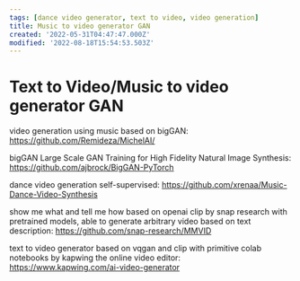 ```yaml
---
tags: [dance video generator, text to video, video generation]
title: Music to video generator GAN
created: '2022-05-31T04:47:47.000Z'
modified: '2022-08-18T15:54:53.503Z'
---
```


# Text to Video/Music to video generator GAN

video generation using music based on bigGAN:
https://github.com/Remideza/MichelAI/

bigGAN Large Scale GAN Training for High Fidelity Natural Image Synthesis:
https://github.com/ajbrock/BigGAN-PyTorch

dance video generation self-supervised:
https://github.com/xrenaa/Music-Dance-Video-Synthesis

show me what and tell me how based on openai clip by snap research with pretrained models, able to generate arbitrary video based on text description:
https://github.com/snap-research/MMVID

text to video generator based on vqgan and clip with primitive colab notebooks by kapwing the online video editor:
https://www.kapwing.com/ai-video-generator
